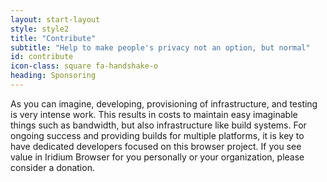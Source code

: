 ```yaml
---
layout: start-layout
style: style2
title: "Contribute"
subtitle: "Help to make people's privacy not an option, but normal"
id: contribute
icon-class: square fa-handshake-o
heading: Sponsoring
---
```


As you can imagine, developing, provisioning of infrastructure, and testing is very intense work. This results in costs to maintain easy imaginable things such as bandwidth, but also infrastructure like build systems. For ongoing success and providing builds for multiple platforms, it is key to have dedicated developers focused on this browser project. If you see value in Iridium Browser for you personally or your organization, please consider a donation.
